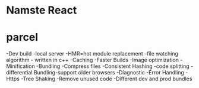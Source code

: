 # Namste React

# parcel
-Dev build
-local server
-HMR=hot module replacement
-file watching algorithm - written in c++
-Caching -Faster Builds
-Image optimization 
-Minification
-Bundling
-Compress files
-Consistent Hashing
-code splitting
-differential Bundling-support older browsers
-Diagnostic
-Error Handling
-Https
-Tree Shaking -Remove unused code
-Different dev and prod bundles



